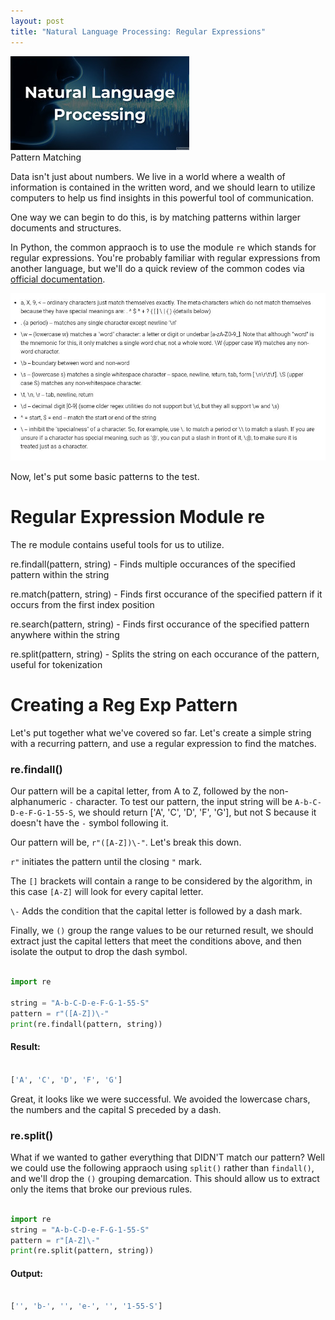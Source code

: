 ```yaml
---
layout: post
title: "Natural Language Processing: Regular Expressions"
---
```


<img src="/Images/NLP_Images/nlp_title.jpg" class="inline"/><br>
Pattern Matching

Data isn't just about numbers. We live in a world where a wealth of information is contained in the written word, and we should
learn to utilize computers to help us find insights in this powerful tool of communication. 

One way we can begin to do this, is by matching patterns within larger documents and structures.

In Python, the common appraoch is to use the module `re` which stands for regular expressions. You're probably familiar with
regular expressions from another language, but we'll do a quick review of the common codes via [official documentation](https://developers.google.com/edu/python/regular-expressions).

<img src="/Images/NLP_Images/nlp_basics.jpg" class="inline"/><br>

Now, let's put some basic patterns to the test.

# Regular Expression Module re

The re module contains useful tools for us to utilize.

re.findall(pattern, string) - Finds multiple occurances of the specified pattern within the string

re.match(pattern, string)   - Finds first occurance of the specified pattern if it occurs from the first index position

re.search(pattern, string)  - Finds first occurance of the specified pattern anywhere within the string

re.split(pattern, string)   - Splits the string on each occurance of the pattern, useful for tokenization

# Creating a Reg Exp Pattern

Let's put together what we've covered so far. Let's create a simple string with a recurring pattern, and use a regular expression to 
find the matches. 

### re.findall()
Our pattern will be a capital letter, from A to Z, followed by the non-alphanumeric `-` character. To test our pattern,
the input string will be `A-b-C-D-e-F-G-1-55-S`, we should return ['A', 'C', 'D', 'F', 'G'], but not S because it doesn't
have the `-` symbol following it.

Our pattern will be, `r"([A-Z])\-"`. Let's break this down.

`r"` initiates the pattern until the closing `"` mark.

The `[]` brackets will contain a range to be considered by the algorithm, in this case `[A-Z]` will look for every capital
letter.

`\-` Adds the condition that the capital letter is followed by a dash mark. 

Finally, we `()` group the range values to be our returned result, we should extract just the capital letters that meet the 
conditions above, and then isolate the output to drop the dash symbol.

```Python

import re

string = "A-b-C-D-e-F-G-1-55-S"
pattern = r"([A-Z])\-"
print(re.findall(pattern, string))

```
#### Result:

```Python

['A', 'C', 'D', 'F', 'G']

```

Great, it looks like we were successful. We avoided the lowercase chars, the numbers and the capital S preceded by a dash.

### re.split()

What if we wanted to gather everything that DIDN'T match our pattern? Well we could use the following appraoch using `split()` 
rather than `findall()`, and we'll drop the `()` grouping demarcation. This should allow us to extract only the items
that broke our previous rules. 

```Python

import re
string = "A-b-C-D-e-F-G-1-55-S"
pattern = r"[A-Z]\-"
print(re.split(pattern, string))

```

#### Output:

```Python

['', 'b-', '', 'e-', '', '1-55-S']

```

